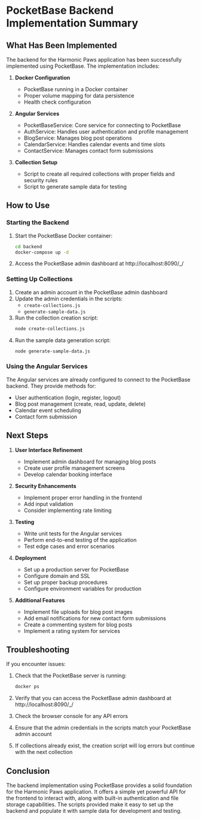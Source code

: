 # PocketBase Backend Implementation Summary

## What Has Been Implemented

The backend for the Harmonic Paws application has been successfully implemented using PocketBase. The implementation includes:

1. **Docker Configuration**
   - PocketBase running in a Docker container
   - Proper volume mapping for data persistence
   - Health check configuration

2. **Angular Services**
   - PocketBaseService: Core service for connecting to PocketBase
   - AuthService: Handles user authentication and profile management
   - BlogService: Manages blog post operations
   - CalendarService: Handles calendar events and time slots
   - ContactService: Manages contact form submissions

3. **Collection Setup**
   - Script to create all required collections with proper fields and security rules
   - Script to generate sample data for testing

## How to Use

### Starting the Backend

1. Start the PocketBase Docker container:
   ```bash
   cd backend
   docker-compose up -d
   ```

2. Access the PocketBase admin dashboard at http://localhost:8090/_/

### Setting Up Collections

1. Create an admin account in the PocketBase admin dashboard
2. Update the admin credentials in the scripts:
   - `create-collections.js`
   - `generate-sample-data.js`
3. Run the collection creation script:
   ```bash
   node create-collections.js
   ```
4. Run the sample data generation script:
   ```bash
   node generate-sample-data.js
   ```

### Using the Angular Services

The Angular services are already configured to connect to the PocketBase backend. They provide methods for:

- User authentication (login, register, logout)
- Blog post management (create, read, update, delete)
- Calendar event scheduling
- Contact form submission

## Next Steps

1. **User Interface Refinement**
   - Implement admin dashboard for managing blog posts
   - Create user profile management screens
   - Develop calendar booking interface

2. **Security Enhancements**
   - Implement proper error handling in the frontend
   - Add input validation
   - Consider implementing rate limiting

3. **Testing**
   - Write unit tests for the Angular services
   - Perform end-to-end testing of the application
   - Test edge cases and error scenarios

4. **Deployment**
   - Set up a production server for PocketBase
   - Configure domain and SSL
   - Set up proper backup procedures
   - Configure environment variables for production

5. **Additional Features**
   - Implement file uploads for blog post images
   - Add email notifications for new contact form submissions
   - Create a commenting system for blog posts
   - Implement a rating system for services

## Troubleshooting

If you encounter issues:

1. Check that the PocketBase server is running:
   ```bash
   docker ps
   ```

2. Verify that you can access the PocketBase admin dashboard at http://localhost:8090/_/

3. Check the browser console for any API errors

4. Ensure that the admin credentials in the scripts match your PocketBase admin account

5. If collections already exist, the creation script will log errors but continue with the next collection

## Conclusion

The backend implementation using PocketBase provides a solid foundation for the Harmonic Paws application. It offers a simple yet powerful API for the frontend to interact with, along with built-in authentication and file storage capabilities. The scripts provided make it easy to set up the backend and populate it with sample data for development and testing.
